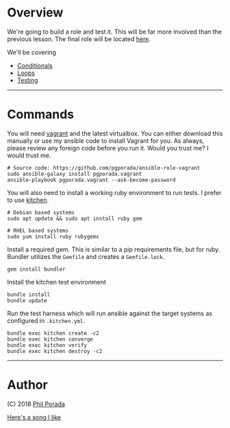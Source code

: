 # Overview

We're going to build a role and test it. This will be far more involved than the previous lesson. The final role will be located [here](https://github.com/pgporada/ansible-role-vim).

We'll be covering
* [Conditionals](https://docs.ansible.com/ansible/latest/playbooks_conditionals.html)
* [Loops](https://docs.ansible.com/ansible/latest/playbooks_loops.html)
* [Testing](https://github.com/test-kitchen/test-kitchen/wiki/Getting-Started)

- - - -
# Commands

You will need [vagrant](https://www.vagrantup.com/) and the latest virtualbox. You can either download this manually or use my ansible code to install Vagrant for you. As always, please review any foreign code before you run it. Would you trust me? I would trust me.

    # Source code: https://github.com/pgporada/ansible-role-vagrant
    sudo ansible-galaxy install pgporada.vagrant
    ansible-playbook pgporada.vagrant --ask-become-password

You will also need to install a working ruby environment to run tests. I prefer to use [kitchen](https://kitchen.ci/).

    # Debian based systems
    sudo apt update && sudo apt install ruby gem

    # RHEL based systems
    sudo yum install ruby rubygems

Install a required gem. This is similar to a pip requirements file, but for ruby. Bundler utilizes the `Gemfile` and creates a `Gemfile.lock`.

    gem install bundler

Install the kitchen test environment

    bundle install
    bundle update

Run the test harness which will run ansible against the target systems as configured in `.kitchen.yml`.

    bundle exec kitchen create -c2
    bundle exec kitchen converge
    bundle exec kitchen verify
    bundle exec kitchen destroy -c2

- - - -
# Author
(C) 2018 [Phil Porada](https://philporada.com)

[Here's a song I like](https://www.youtube.com/watch?v=swW4mJuLzWw)

